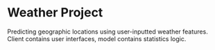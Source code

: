 # Weather Project

Predicting geographic locations using user-inputted weather features.<br/>
Client contains user interfaces, model contains statistics logic.
